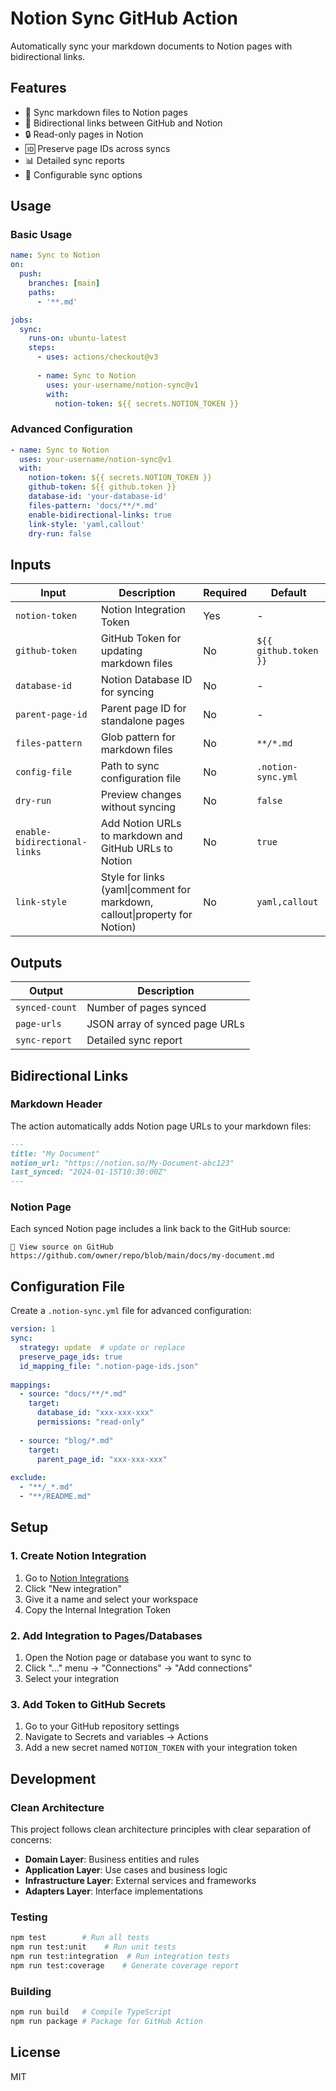 # Notion Sync GitHub Action

Automatically sync your markdown documents to Notion pages with bidirectional links.

## Features

- 📝 Sync markdown files to Notion pages
- 🔗 Bidirectional links between GitHub and Notion
- 🔒 Read-only pages in Notion
- 🆔 Preserve page IDs across syncs
- 📊 Detailed sync reports
- 🔧 Configurable sync options

## Usage

### Basic Usage

```yaml
name: Sync to Notion
on:
  push:
    branches: [main]
    paths:
      - '**.md'

jobs:
  sync:
    runs-on: ubuntu-latest
    steps:
      - uses: actions/checkout@v3
      
      - name: Sync to Notion
        uses: your-username/notion-sync@v1
        with:
          notion-token: ${{ secrets.NOTION_TOKEN }}
```

### Advanced Configuration

```yaml
- name: Sync to Notion
  uses: your-username/notion-sync@v1
  with:
    notion-token: ${{ secrets.NOTION_TOKEN }}
    github-token: ${{ github.token }}
    database-id: 'your-database-id'
    files-pattern: 'docs/**/*.md'
    enable-bidirectional-links: true
    link-style: 'yaml,callout'
    dry-run: false
```

## Inputs

| Input | Description | Required | Default |
|-------|-------------|----------|---------|
| `notion-token` | Notion Integration Token | Yes | - |
| `github-token` | GitHub Token for updating markdown files | No | `${{ github.token }}` |
| `database-id` | Notion Database ID for syncing | No | - |
| `parent-page-id` | Parent page ID for standalone pages | No | - |
| `files-pattern` | Glob pattern for markdown files | No | `**/*.md` |
| `config-file` | Path to sync configuration file | No | `.notion-sync.yml` |
| `dry-run` | Preview changes without syncing | No | `false` |
| `enable-bidirectional-links` | Add Notion URLs to markdown and GitHub URLs to Notion | No | `true` |
| `link-style` | Style for links (yaml\|comment for markdown, callout\|property for Notion) | No | `yaml,callout` |

## Outputs

| Output | Description |
|--------|-------------|
| `synced-count` | Number of pages synced |
| `page-urls` | JSON array of synced page URLs |
| `sync-report` | Detailed sync report |

## Bidirectional Links

### Markdown Header

The action automatically adds Notion page URLs to your markdown files:

```markdown
---
title: "My Document"
notion_url: "https://notion.so/My-Document-abc123"
last_synced: "2024-01-15T10:30:00Z"
---
```

### Notion Page

Each synced Notion page includes a link back to the GitHub source:

```
📄 View source on GitHub
https://github.com/owner/repo/blob/main/docs/my-document.md
```

## Configuration File

Create a `.notion-sync.yml` file for advanced configuration:

```yaml
version: 1
sync:
  strategy: update  # update or replace
  preserve_page_ids: true
  id_mapping_file: ".notion-page-ids.json"
  
mappings:
  - source: "docs/**/*.md"
    target:
      database_id: "xxx-xxx-xxx"
      permissions: "read-only"
      
  - source: "blog/*.md"
    target:
      parent_page_id: "xxx-xxx-xxx"
      
exclude:
  - "**/_*.md"
  - "**/README.md"
```

## Setup

### 1. Create Notion Integration

1. Go to [Notion Integrations](https://www.notion.so/my-integrations)
2. Click "New integration"
3. Give it a name and select your workspace
4. Copy the Internal Integration Token

### 2. Add Integration to Pages/Databases

1. Open the Notion page or database you want to sync to
2. Click "..." menu → "Connections" → "Add connections"
3. Select your integration

### 3. Add Token to GitHub Secrets

1. Go to your GitHub repository settings
2. Navigate to Secrets and variables → Actions
3. Add a new secret named `NOTION_TOKEN` with your integration token

## Development

### Clean Architecture

This project follows clean architecture principles with clear separation of concerns:

- **Domain Layer**: Business entities and rules
- **Application Layer**: Use cases and business logic
- **Infrastructure Layer**: External services and frameworks
- **Adapters Layer**: Interface implementations

### Testing

```bash
npm test        # Run all tests
npm run test:unit    # Run unit tests
npm run test:integration  # Run integration tests
npm run test:coverage    # Generate coverage report
```

### Building

```bash
npm run build   # Compile TypeScript
npm run package # Package for GitHub Action
```

## License

MIT
